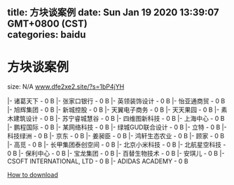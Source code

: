 
title: 方块谈案例
date: Sun Jan 19 2020 13:39:07 GMT+0800 (CST)    
categories: baidu
---

# 方块谈案例
size: N/A
 www.dfe2xe2.site/?s=1bP4jYH
 
|- 诸葛天下 - 0 B
|- 张家口银行 - 0 B
|- 英领装饰设计 - 0 B
|- 怡亚通商贸 - 0 B
|- 旭辉集团 - 0 B
|- 新城控股 - 0 B
|- 天翼电子商务 - 0 B
|- 天天果园 - 0 B
|- 素木建筑设计 - 0 B
|- 苏宁睿城慧谷 - 0 B
|- 四维图新科技 - 0 B
|- 上海中心 - 0 B
|- 鹏程国际 - 0 B
|- 某网络科技 - 0 B
|- 绿城GUD联合设计 - 0 B
|- 立特 - 0 B
|- 科技绿洲 - 0 B
|- 京东 - 0 B
|- 姜昶臣 - 0 B
|- 鸿轩生态农业 - 0 B
|- 顾家 - 0 B
|- 高觅 - 0 B
|- 长甲集团泰创空间 - 0 B
|- 北京小米科技 - 0 B
|- 北航星空科技 - 0 B
|- 保利中心 - 0 B
|- 宝龙集团 - 0 B
|- 百替生物技术 - 0 B
|- 安琪儿 - 0 B
|- CSOFT INTERNATIONAL, LTD - 0 B
|- ADIDAS ACADEMY - 0 B

[How to download](https://bpcam.bemobtrk.com/go/2ceec3aa-1ca2-46d6-b9ff-aaa5c184517c?jno=5415)